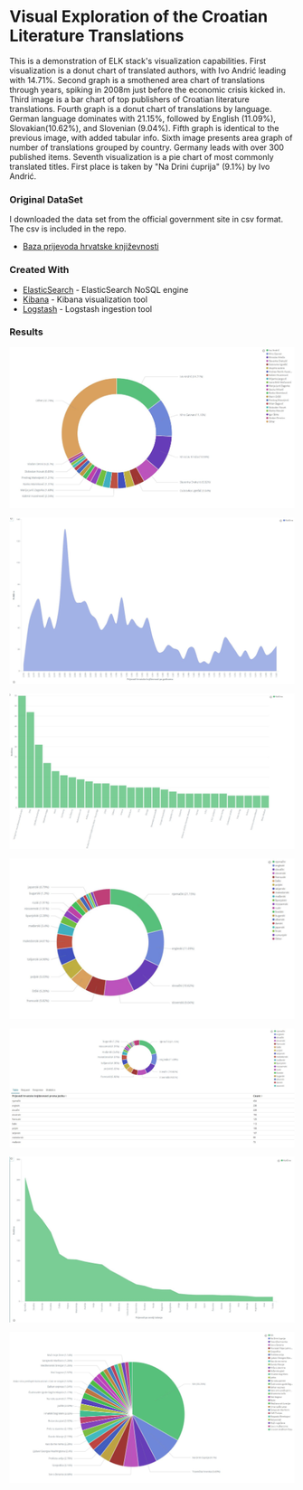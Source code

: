 
Visual Exploration of the Croatian Literature Translations
=======================================================

This is a demonstration of ELK stack's visualization capabilities.
First visualization is a donut chart of translated authors, with Ivo Andrić leading with 14.71%.
Second graph is a smothened area chart of translations through years, spiking in 2008m just before the economic crisis kicked in.
Third image is a bar chart of top publishers of Croatian literature translations.
Fourth graph is a donut chart of translations by language. German language dominates with 21.15%, followed by English (11.09%), Slovakian(10.62%), and Slovenian (9.04%).
Fifth graph is identical to the previous image, with added tabular info.
Sixth image presents area graph of number of translations grouped by country. Germany leads with over 300 published items.
Seventh visualization is a pie chart of most commonly translated titles. First place is taken by "Na Drini ćuprija" (9.1%) by Ivo Andrić.


### Original DataSet

I downloaded the data set from the official government site in csv format. The csv is included in the repo.

* [Baza prijevoda hrvatske književnosti](https://data.gov.hr/dataset/baza-prijevoda-hrvatske-knjizevnosti/)


### Created With

* [ElasticSearch](https://www.elastic.co/) - ElasticSearch NoSQL engine
* [Kibana](https://www.elastic.co/products/kibana) - Kibana visualization tool
* [Logstash](https://www.elastic.co/products/logstash) - Logstash ingestion tool


### Results

![Translations by author - Matko Soric](https://raw.githubusercontent.com/matkosoric/Data-Visualizations/master/Elasticsearch/TranslationsOfCroatianLiterature/1.translations_by_author.JPG?raw=true "Translations by author - Matko Soric")
  
![Translations by year - Matko Soric](https://raw.githubusercontent.com/matkosoric/Data-Visualizations/master/Elasticsearch/TranslationsOfCroatianLiterature/2.translations_by_year.JPG?raw=true "Translations by year - Matko Soric")
  
![Translations by publisher - Matko Soric](https://raw.githubusercontent.com/matkosoric/Data-Visualizations/master/Elasticsearch/TranslationsOfCroatianLiterature/3.translations_by_publisher.JPG?raw=true "Translations by publisher - Matko Soric")
  
![Translations by language - Matko Soric](https://raw.githubusercontent.com/matkosoric/Data-Visualizations/master/Elasticsearch/TranslationsOfCroatianLiterature/4.translations_by_language.JPG?raw=true "Translations by language - Matko Soric")
  
![Translations by language 2 - Matko Soric](https://raw.githubusercontent.com/matkosoric/Data-Visualizations/master/Elasticsearch/TranslationsOfCroatianLiterature/5.translations_by_language_2.JPG?raw=true "Translations by language 2 - Matko Soric")
  
![Translations by country - Matko Soric](https://raw.githubusercontent.com/matkosoric/Data-Visualizations/master/Elasticsearch/TranslationsOfCroatianLiterature/6.translations_by_country.JPG?raw=true "Translations by country - Matko Soric")
  
![Top 30 titles - Matko Soric](https://raw.githubusercontent.com/matkosoric/Data-Visualizations/master/Elasticsearch/TranslationsOfCroatianLiterature/7.top_30_titles.JPG?raw=true "Top 30 titles - Matko Soric")
  